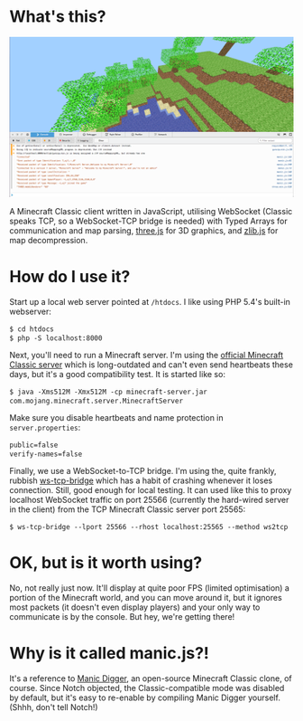 What's this?
============

![displaying a partial world and the debug log](https://raw.githubusercontent.com/TazeTSchnitzel/manic.js/master/screenshot.png)

A Minecraft Classic client written in JavaScript, utilising WebSocket (Classic speaks TCP, so a WebSocket-TCP bridge is needed) with Typed Arrays for communication and map parsing, [three.js](http://threejs.org) for 3D graphics, and [zlib.js](https://github.com/imaya/zlib.js) for map decompression.

How do I use it?
================

Start up a local web server pointed at `/htdocs`. I like using PHP 5.4's built-in webserver:

    $ cd htdocs
    $ php -S localhost:8000

Next, you'll need to run a Minecraft server. I'm using the [official Minecraft Classic server](https://minecraft.net/classic/list) which is long-outdated and can't even send heartbeats these days, but it's a good compatibility test. It is started like so:

    $ java -Xms512M -Xmx512M -cp minecraft-server.jar com.mojang.minecraft.server.MinecraftServer
    
Make sure you disable heartbeats and name protection in `server.properties`:

    public=false
    verify-names=false

Finally, we use a WebSocket-to-TCP bridge. I'm using the, quite frankly, rubbish [ws-tcp-bridge](https://github.com/andrewchambers/ws-tcp-bridge) which has a habit of crashing whenever it loses connection. Still, good enough for local testing. It can used like this to proxy localhost WebSocket traffic on port 25566 (currently the hard-wired server in the client) from the TCP Minecraft Classic server port 25565:

    $ ws-tcp-bridge --lport 25566 --rhost localhost:25565 --method ws2tcp
    
OK, but is it worth using?
==========================

No, not really just now. It'll display at quite poor FPS (limited optimisation) a portion of the Minecraft world, and you can move around it, but it ignores most packets (it doesn't even display players) and your only way to communicate is by the console. But hey, we're getting there!

Why is it called manic.js?!
===========================

It's a reference to [Manic Digger](http://manicdigger.sourceforge.net/), an open-source Minecraft Classic clone, of course. Since Notch objected, the Classic-compatible mode was disabled by default, but it's easy to re-enable by compiling Manic Digger yourself. (Shhh, don't tell Notch!)